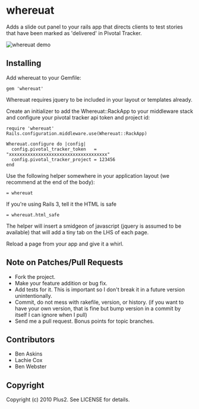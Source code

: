 # whereuat

Adds a slide out panel to your rails app that directs clients to test stories that have been marked as 'delivered' in Pivotal Tracker.

![whereuat demo](http://img.skitch.com/20100806-gug4f5uapk6ixh64sk16qenf9s.jpg)

## Installing

Add whereuat to your Gemfile:

    gem 'whereuat'

Whereuat requires jquery to be included in your layout or templates already.

Create an initializer to add the Whereuat::RackApp to your middleware stack and configure your pivotal tracker api token and project id:

    require 'whereuat'
    Rails.configuration.middleware.use(Whereuat::RackApp)

    Whereuat.configure do |config|
      config.pivotal_tracker_token   = "xxxxxxxxxxxxxxxxxxxxxxxxxxxxxxxxxxxxx"
      config.pivotal_tracker_project = 123456
    end

Use the following helper somewhere in your application layout (we recommend at the end of the body):

    = whereuat

If you're using Rails 3, tell it the HTML is safe

    = whereuat.html_safe

The helper will insert a smidgeon of javascript (jquery is assumed to be available) that will add a tiny tab on the LHS of each page.

Reload a page from your app and give it a whirl.

## Note on Patches/Pull Requests

* Fork the project.
* Make your feature addition or bug fix.
* Add tests for it. This is important so I don't break it in a future version unintentionally.
* Commit, do not mess with rakefile, version, or history.
  (if you want to have your own version, that is fine but bump version in a commit by itself I can ignore when I pull)
* Send me a pull request. Bonus points for topic branches.

## Contributors

* Ben Askins
* Lachie Cox
* Ben Webster

## Copyright

Copyright (c) 2010 Plus2. See LICENSE for details.
